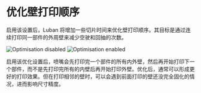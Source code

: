 优化壁打印顺序
====
启用该设置后，Luban 将增加一些切片时间来优化壁打印顺序。其目标是通过连续打印同一部件的外周壁来减少空驶和回抽的次数。

![Optimisation disabled](../images/optimize_wall_printing_order_disabled.gif)
![Optimisation enabled](../images/optimize_wall_printing_order_enabled.gif)

启用该优化设置后，喷嘴会先打印完一个部件的所有内外壁，然后再开始打印下一个部件，而不是先打印完所有的内壁后再开始打印外壁。优化后，通常可以形成更好的打印效果。但在打印相邻的壁时，可以会遇到前面打印的壁还没完全固化的情况，进而影响尺寸精度。
